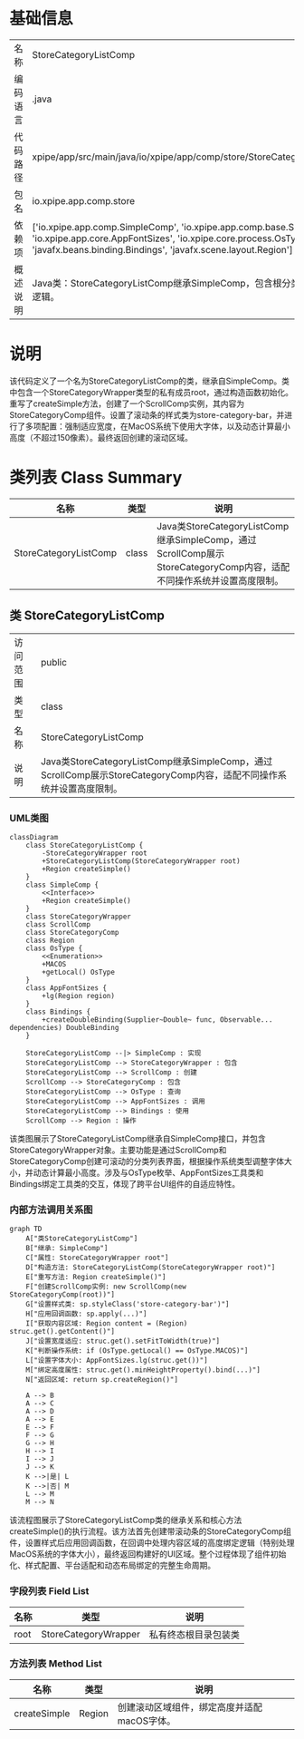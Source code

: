 # 基础信息

|      |      |
|------|------|
| 名称 | StoreCategoryListComp |
| 编码语言 | .java |
| 代码路径 | xpipe/app/src/main/java/io/xpipe/app/comp/store/StoreCategoryListComp.java |
| 包名 | io.xpipe.app.comp.store |
| 依赖项 | ['io.xpipe.app.comp.SimpleComp', 'io.xpipe.app.comp.base.ScrollComp', 'io.xpipe.app.core.AppFontSizes', 'io.xpipe.core.process.OsType', 'javafx.beans.binding.Bindings', 'javafx.scene.layout.Region'] |
| 概述说明 | Java类：StoreCategoryListComp继承SimpleComp，包含根分类和滚动区域创建逻辑。 |

# 说明

该代码定义了一个名为StoreCategoryListComp的类，继承自SimpleComp。类中包含一个StoreCategoryWrapper类型的私有成员root，通过构造函数初始化。重写了createSimple方法，创建了一个ScrollComp实例，其内容为StoreCategoryComp组件。设置了滚动条的样式类为store-category-bar，并进行了多项配置：强制适应宽度，在MacOS系统下使用大字体，以及动态计算最小高度（不超过150像素）。最终返回创建的滚动区域。

# 类列表 Class Summary

| 名称   | 类型  | 说明 |
|-------|------|-------------|
| StoreCategoryListComp | class | Java类StoreCategoryListComp继承SimpleComp，通过ScrollComp展示StoreCategoryComp内容，适配不同操作系统并设置高度限制。 |



## 类 StoreCategoryListComp

|      |      |
|------|------|
| 访问范围 | public |
| 类型 | class |
| 名称 | StoreCategoryListComp |
| 说明 | Java类StoreCategoryListComp继承SimpleComp，通过ScrollComp展示StoreCategoryComp内容，适配不同操作系统并设置高度限制。 |


### UML类图

```mermaid
classDiagram
    class StoreCategoryListComp {
        -StoreCategoryWrapper root
        +StoreCategoryListComp(StoreCategoryWrapper root)
        +Region createSimple()
    }
    class SimpleComp {
        <<Interface>>
        +Region createSimple()
    }
    class StoreCategoryWrapper
    class ScrollComp
    class StoreCategoryComp
    class Region
    class OsType {
        <<Enumeration>>
        +MACOS
        +getLocal() OsType
    }
    class AppFontSizes {
        +lg(Region region)
    }
    class Bindings {
        +createDoubleBinding(Supplier~Double~ func, Observable... dependencies) DoubleBinding
    }

    StoreCategoryListComp --|> SimpleComp : 实现
    StoreCategoryListComp --> StoreCategoryWrapper : 包含
    StoreCategoryListComp --> ScrollComp : 创建
    ScrollComp --> StoreCategoryComp : 包含
    StoreCategoryListComp --> OsType : 查询
    StoreCategoryListComp --> AppFontSizes : 调用
    StoreCategoryListComp --> Bindings : 使用
    ScrollComp --> Region : 操作
```

该类图展示了StoreCategoryListComp继承自SimpleComp接口，并包含StoreCategoryWrapper对象。主要功能是通过ScrollComp和StoreCategoryComp创建可滚动的分类列表界面，根据操作系统类型调整字体大小，并动态计算最小高度。涉及与OsType枚举、AppFontSizes工具类和Bindings绑定工具类的交互，体现了跨平台UI组件的自适应特性。


### 内部方法调用关系图

```mermaid
graph TD
    A["类StoreCategoryListComp"]
    B["继承: SimpleComp"]
    C["属性: StoreCategoryWrapper root"]
    D["构造方法: StoreCategoryListComp(StoreCategoryWrapper root)"]
    E["重写方法: Region createSimple()"]
    F["创建ScrollComp实例: new ScrollComp(new StoreCategoryComp(root))"]
    G["设置样式类: sp.styleClass('store-category-bar')"]
    H["应用回调函数: sp.apply(...)"]
    I["获取内容区域: Region content = (Region) struc.get().getContent()"]
    J["设置宽度适应: struc.get().setFitToWidth(true)"]
    K["判断操作系统: if (OsType.getLocal() == OsType.MACOS)"]
    L["设置字体大小: AppFontSizes.lg(struc.get())"]
    M["绑定高度属性: struc.get().minHeightProperty().bind(...)"]
    N["返回区域: return sp.createRegion()"]

    A --> B
    A --> C
    A --> D
    A --> E
    E --> F
    F --> G
    G --> H
    H --> I
    I --> J
    J --> K
    K -->|是| L
    K -->|否| M
    L --> M
    M --> N
```

该流程图展示了StoreCategoryListComp类的继承关系和核心方法createSimple()的执行流程。该方法首先创建带滚动条的StoreCategoryComp组件，设置样式后应用回调函数，在回调中处理内容区域的高度绑定逻辑（特别处理MacOS系统的字体大小），最终返回构建好的UI区域。整个过程体现了组件初始化、样式配置、平台适配和动态布局绑定的完整生命周期。

### 字段列表 Field List

| 名称  | 类型  | 说明 |
|-------|-------|------|
| root | StoreCategoryWrapper | 私有终态根目录包装类 |

### 方法列表 Method List

| 名称  | 类型  | 说明 |
|-------|-------|------|
| createSimple | Region | 创建滚动区域组件，绑定高度并适配macOS字体。 |




